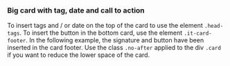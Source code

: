 ### Big card with tag, date and call to action

To insert tags and / or date on the top of the card to use the element `.head-tags`. 
To insert the button in the bottom card, use the element `.it-card-footer`. In the following example, the signature and button have been inserted in the card footer. Use the class `.no-after` applied to the div `.card` if you want to reduce the lower space of the card.

<!-- STORY -->
